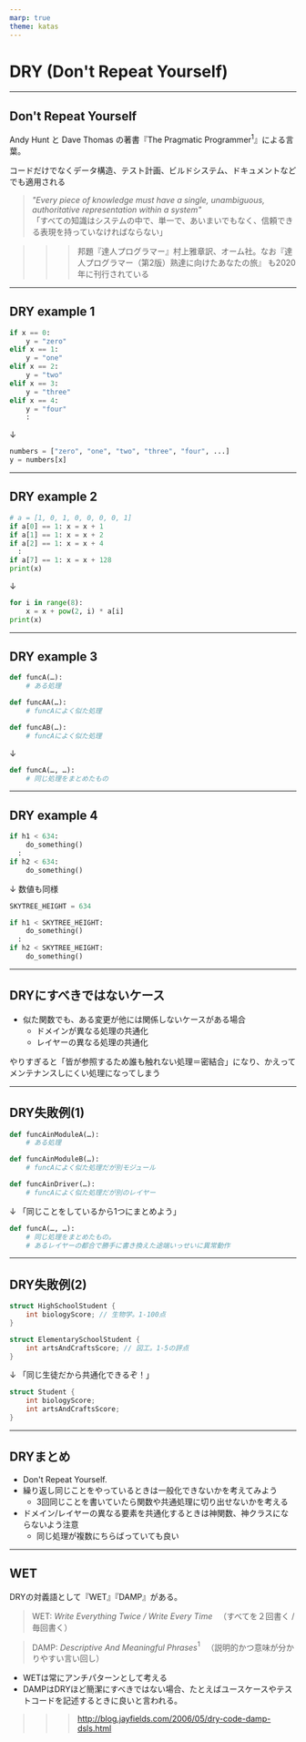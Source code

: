 ```yaml
---
marp: true
theme: katas
---
```

<!-- 
size: 16:9
paginate: true
-->
<!-- header: 勉強会#-->

# DRY (Don't Repeat Yourself)

---

## Don't Repeat Yourself

Andy Hunt と Dave Thomas の著書『The Pragmatic Programmer$^1$』による言葉。

コードだけでなくデータ構造、テスト計画、ビルドシステム、ドキュメントなどでも適用される

> _"Every piece of knowledge must have a single, unambiguous, authoritative representation within a system"_  
> 「すべての知識はシステムの中で、単一で、あいまいでもなく、信頼できる表現を持っていなければならない」

>>> 邦題『達人プログラマー』村上雅章訳、オーム社。なお『達人プログラマー（第2版）熟達に向けたあなたの旅』 も2020年に刊行されている

---

## DRY example 1

```python
if x == 0:
    y = "zero"
elif x == 1:
    y = "one"
elif x == 2:
    y = "two"
elif x == 3:
    y = "three"
elif x == 4:
    y = "four"
    :
```
↓
```py
numbers = ["zero", "one", "two", "three", "four", ...]
y = numbers[x]
```

---

## DRY example 2

```py
# a = [1, 0, 1, 0, 0, 0, 0, 1]
if a[0] == 1: x = x + 1
if a[1] == 1: x = x + 2
if a[2] == 1: x = x + 4
  :
if a[7] == 1: x = x + 128
print(x)
```
↓
```py
for i in range(8):
    x = x + pow(2, i) * a[i]
print(x)
```

---

## DRY example 3

```py
def funcA(…):
    # ある処理

def funcAA(…):
    # funcAによく似た処理

def funcAB(…):
    # funcAによく似た処理
```
↓ 
```py
def funcA(…, …):
    # 同じ処理をまとめたもの
```

<!-- ただし、このやり方は結合度としては悪化しているので注意。具体的には７レベルの結合度のうちレベル４の「制御結合」に抵触している。どういうことかというと、呼び出し側が処理の内容を知っていないといけなくなり、相手をブラックボックスにできなくなってしまう。
呼び出されるモジュールの凝集度も、論理的強度(同じものをまとめただけ。レベルも2/7と低い)になってしまう欠点もある -->
---

## DRY example 4

```py
if h1 < 634:
    do_something()
  :
if h2 < 634:
    do_something()
```
↓ 数値も同様
```py
SKYTREE_HEIGHT = 634

if h1 < SKYTREE_HEIGHT:
    do_something()
  :
if h2 < SKYTREE_HEIGHT:
    do_something()
```

---

## DRYにすべきではないケース

* 似た関数でも、ある変更が他には関係しないケースがある場合
    * ドメインが異なる処理の共通化
    * レイヤーの異なる処理の共通化

やりすぎると「皆が参照するため誰も触れない処理＝密結合」になり、かえってメンテナンスしにくい処理になってしまう

---

## DRY失敗例(1)

```py
def funcAinModuleA(…):
    # ある処理

def funcAinModuleB(…):
    # funcAによく似た処理だが別モジュール

def funcAinDriver(…):
    # funcAによく似た処理だが別のレイヤー
```
↓ 「同じことをしているから1つにまとめよう」
```py
def funcA(…, …):
    # 同じ処理をまとめたもの。
    # あるレイヤーの都合で勝手に書き換えた途端いっせいに異常動作
```

---

## DRY失敗例(2)

```cpp
struct HighSchoolStudent {
    int biologyScore; // 生物学。1-100点
}

struct ElementarySchoolStudent {
    int artsAndCraftsScore; // 図工。1-5の評点
}
```
↓ 「同じ生徒だから共通化できるぞ！」
```cpp
struct Student {
    int biologyScore;
    int artsAndCraftsScore;
}
```

---

## DRYまとめ

* Don't Repeat Yourself.
* 繰り返し同じことをやっているときは一般化できないかを考えてみよう
    * 3回同じことを書いていたら関数や共通処理に切り出せないかを考える
* ドメイン/レイヤーの異なる要素を共通化するときは神関数、神クラスにならないよう注意
    * 同じ処理が複数にちらばっていても良い

---

## WET

DRYの対義語として『WET』『DAMP』がある。

> WET: _Write Everything Twice / Write Every Time_
> 　（すべてを２回書く / 毎回書く）

> DAMP: _Descriptive And Meaningful Phrases_$^1$
> 　（説明的かつ意味が分かりやすい言い回し）

* WETは常にアンチパターンとして考える
* DAMPはDRYほど簡潔にすべきではない場合、たとえばユースケースやテストコードを記述するときに良いと言われる。

>>> http://blog.jayfields.com/2006/05/dry-code-damp-dsls.html

<!-- DAMP: 2006年にJayというエンジニア？がブログに記述した記事。 http://blog.jayfields.com/2006/05/dry-code-damp-dsls.html -->
<!-- DAMPは書籍「Googleのソフトウェアエンジニアリング」(分厚くて重い)のp289に出てきた。 -->
<!-- バクロニム: ある単語の各文字を使って略語にしつつも、新たに頭字語としての意味を持たせたもの -->